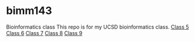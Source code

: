 # bimm143
Bioinformatics class
This repo is for my UCSD bioinformatics class. 
[Class 5](https://github.com/jykang0/bimm143/blob/main/class05%20copy.Rproj)
[Class 6](https://github.com/jykang0/bimm143/blob/main/class06.Rproj)
[Class 7](https://github.com/jykang0/bimm143/blob/main/class07.Rproj)
[Class 8](https://github.com/jykang0/bimm143/blob/main/class08.Rproj)
[Class 9](https://github.com/jykang0/bimm143/blob/main/class09.Rproj)

